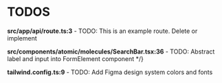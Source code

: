 # TODOS 

**src/app/api/route.ts:3** - TODO: This is an example route. Delete or implement

**src/components/atomic/molecules/SearchBar.tsx:36** - TODO: Abstract label and input into FormElement component */}

**tailwind.config.ts:9** - TODO: Add Figma design system colors and fonts

